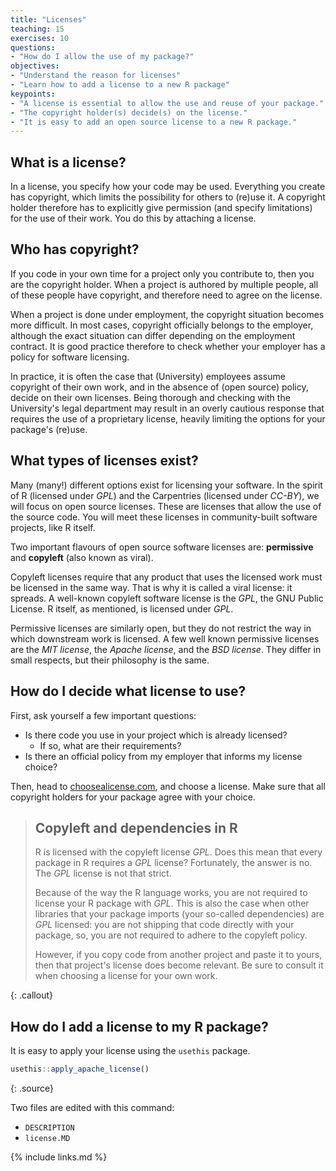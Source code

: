 ```yaml
---
title: "Licenses"
teaching: 15
exercises: 10
questions:
- "How do I allow the use of my package?"
objectives:
- "Understand the reason for licenses"
- "Learn how to add a license to a new R package"
keypoints:
- "A license is essential to allow the use and reuse of your package."
- "The copyright holder(s) decide(s) on the license."
- "It is easy to add an open source license to a new R package."
---
```


## What is a license?
In a license, you specify how your code may be used. Everything you create has copyright, which limits the possibility for others to (re)use it. A copyright holder therefore has to explicitly give permission (and specify limitations) for the use of their work. You do this by attaching a license.

## Who has copyright?
If you code in your own time for a project only you contribute to, then you are the copyright holder. When a project is authored by multiple people, all of these people have copyright, and therefore need to agree on the license.

When a project is done under employment, the copyright situation becomes more difficult. In most cases, copyright officially belongs to the employer, although the exact situation can differ depending on the employment contract. It is good practice therefore to check whether your employer has a policy for software licensing.

In practice, it is often the case that (University) employees assume copyright of their own work, and in the absence of (open source) policy, decide on their own licenses. Being thorough and checking with the University's legal department may result in an overly cautious response that requires the use of a proprietary license, heavily limiting the options for your package's (re)use.

## What types of licenses exist?
Many (many!) different options exist for licensing your software. In the spirit of R (licensed under _GPL_) and the Carpentries (licensed under _CC-BY_), we will focus on open source licenses. These are licenses that allow the use of the source code. You will meet these licenses in community-built software projects, like R itself.

Two important flavours of open source software licenses are: **permissive** and **copyleft** (also known as viral).

Copyleft licenses require that any product that uses the licensed work must be licensed in the same way. That is why it is called a viral license: it spreads. A well-known copyleft software license is the _GPL_, the GNU Public License. R itself, as mentioned, is licensed under _GPL_.

Permissive licenses are similarly open, but they do not restrict the way in which downstream work is licensed. A few well known permissive licenses are the _MIT license_, the _Apache license_, and the _BSD license_. They differ in small respects, but their philosophy is the same.

## How do I decide what license to use?
First, ask yourself a few important questions:

- Is there code you use in your project which is already licensed? 
    - If so, what are their requirements?
- Is there an official policy from my employer that informs my license choice?

Then, head to [choosealicense.com](https://choosealicense.com/), and choose a license. Make sure that all copyright holders for your package agree with your choice.

> ## Copyleft and dependencies in R
>
> R is licensed with the copyleft license _GPL_. Does this mean that every package in R requires a _GPL_ license?
> Fortunately, the answer is no.
> The _GPL_ license is not that strict.
>
> Because of the way the R language works, you are not
> required to license your R package with _GPL_. This is also the case when other libraries that your package imports
> (your so-called dependencies) are _GPL_ licensed: you are not shipping that code directly with your package, so, you are not
> required to adhere to the copyleft policy.
>
> However, if you copy code from another project and paste it to yours, then that project's license does
> become relevant. Be sure to consult it when choosing a license for your own work.
>
{: .callout}

## How do I add a license to my R package?
It is easy to apply your license using the `usethis` package.

~~~r
usethis::apply_apache_license()
~~~
{: .source}

Two files are edited with this command:
- `DESCRIPTION`
- `license.MD`


{% include links.md %}
